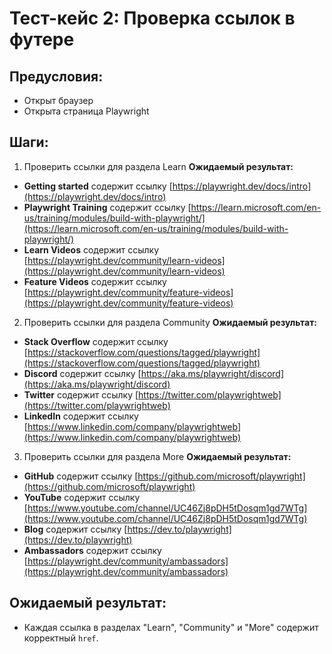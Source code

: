 # Тест-кейс 2: Проверка ссылок в футере

## Предусловия:
- Открыт браузер
- Открыта страница Playwright

## Шаги:
1. Проверить ссылки для раздела Learn
**Ожидаемый результат:**
- **Getting started** содержит ссылку [https://playwright.dev/docs/intro](https://playwright.dev/docs/intro)
- **Playwright Training** содержит ссылку [https://learn.microsoft.com/en-us/training/modules/build-with-playwright/](https://learn.microsoft.com/en-us/training/modules/build-with-playwright/)
- **Learn Videos** содержит ссылку [https://playwright.dev/community/learn-videos](https://playwright.dev/community/learn-videos)
- **Feature Videos** содержит ссылку [https://playwright.dev/community/feature-videos](https://playwright.dev/community/feature-videos)
2. Проверить ссылки для раздела Community
**Ожидаемый результат:**
- **Stack Overflow** содержит ссылку [https://stackoverflow.com/questions/tagged/playwright](https://stackoverflow.com/questions/tagged/playwright)
- **Discord** содержит ссылку [https://aka.ms/playwright/discord](https://aka.ms/playwright/discord)
- **Twitter** содержит ссылку [https://twitter.com/playwrightweb](https://twitter.com/playwrightweb)
- **LinkedIn** содержит ссылку [https://www.linkedin.com/company/playwrightweb](https://www.linkedin.com/company/playwrightweb)
3. Проверить ссылки для раздела More
**Ожидаемый результат:**
- **GitHub** содержит ссылку [https://github.com/microsoft/playwright](https://github.com/microsoft/playwright)
- **YouTube** содержит ссылку [https://www.youtube.com/channel/UC46Zj8pDH5tDosqm1gd7WTg](https://www.youtube.com/channel/UC46Zj8pDH5tDosqm1gd7WTg)
- **Blog** содержит ссылку [https://dev.to/playwright](https://dev.to/playwright)
- **Ambassadors** содержит ссылку [https://playwright.dev/community/ambassadors](https://playwright.dev/community/ambassadors)

## Ожидаемый результат:
- Каждая ссылка в разделах "Learn", "Community" и "More" содержит корректный `href`.
